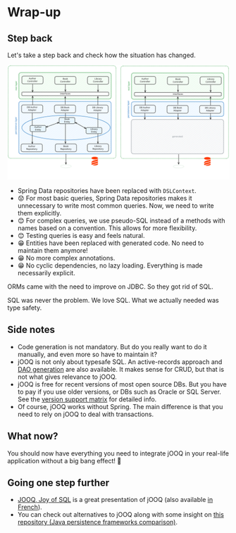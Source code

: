 # Wrap-up

## Step back

Let's take a step back and check how the situation has changed.

![Before/after comparison](images/before_after.svg)

* Spring Data repositories have been replaced with `DSLContext`.
* :worried: For most basic queries, Spring Data repositories makes it unnecessary to write most common queries. Now, we need to write them explicitly.
* :blush: For complex queries, we use pseudo-SQL instead of a methods with names based on a convention. This allows for more flexibility.
* :blush: Testing queries is easy and feels natural.
* :grin: Entities have been replaced with generated code. No need to maintain them anymore!
* :grin: No more complex annotations.
* :grin: No cyclic dependencies, no lazy loading. Everything is made necessarily explicit.

ORMs came with the need to improve on JDBC. So they got rid of SQL.

SQL was never the problem. We love SQL. What we actually needed was type safety.

## Side notes

* Code generation is not mandatory. But do you really want to do it manually, and even more so have to maintain it?
* jOOQ is not only about typesafe SQL. An active-records approach and [DAO generation](https://blog.jooq.org/to-dao-or-not-to-dao/) are also available.
  It makes sense for CRUD, but that is not what gives relevance to jOOQ.
* jOOQ is free for recent versions of most open source DBs. But you have to pay if you use older versions, or DBs such as Oracle or SQL Server. See the [version support matrix](https://www.jooq.org/download/support-matrix) for detailed info.
* Of course, jOOQ works without Spring. The main difference is that you need to rely on jOOQ to deal with transactions.

## What now?

You should now have everything you need to integrate jOOQ in your real-life application without a big bang effect! :rocket:

## Going one step further

* [JOOQ, Joy of SQL](https://www.youtube.com/watch?v=fW80PwtNJAM) is a great presentation of jOOQ (also available [in French](https://www.youtube.com/watch?v=5m_oE0iPJJE)).
* You can check out alternatives to jOOQ along with some insight on [this repository (Java persistence frameworks comparison)](https://github.com/bwajtr/java-persistence-frameworks-comparison).
